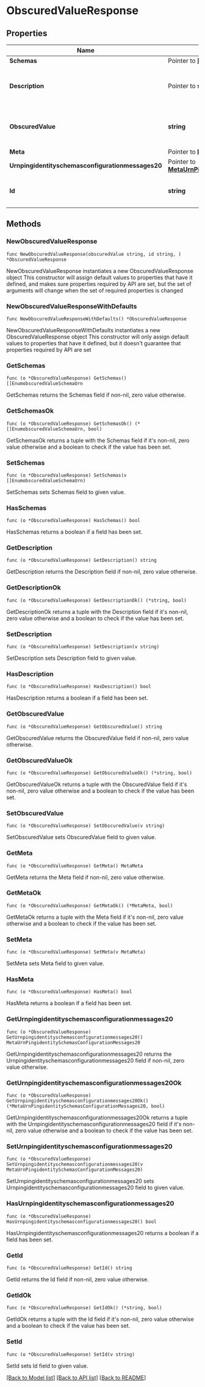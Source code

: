 # ObscuredValueResponse

## Properties

Name | Type | Description | Notes
------------ | ------------- | ------------- | -------------
**Schemas** | Pointer to [**[]EnumobscuredValueSchemaUrn**](EnumobscuredValueSchemaUrn.md) |  | [optional] 
**Description** | Pointer to **string** | A description for this Obscured Value | [optional] 
**ObscuredValue** | **string** | The value to be stored in an obscured form. | 
**Meta** | Pointer to [**MetaMeta**](MetaMeta.md) |  | [optional] 
**Urnpingidentityschemasconfigurationmessages20** | Pointer to [**MetaUrnPingidentitySchemasConfigurationMessages20**](MetaUrnPingidentitySchemasConfigurationMessages20.md) |  | [optional] 
**Id** | **string** | Name of the Obscured Value | 

## Methods

### NewObscuredValueResponse

`func NewObscuredValueResponse(obscuredValue string, id string, ) *ObscuredValueResponse`

NewObscuredValueResponse instantiates a new ObscuredValueResponse object
This constructor will assign default values to properties that have it defined,
and makes sure properties required by API are set, but the set of arguments
will change when the set of required properties is changed

### NewObscuredValueResponseWithDefaults

`func NewObscuredValueResponseWithDefaults() *ObscuredValueResponse`

NewObscuredValueResponseWithDefaults instantiates a new ObscuredValueResponse object
This constructor will only assign default values to properties that have it defined,
but it doesn't guarantee that properties required by API are set

### GetSchemas

`func (o *ObscuredValueResponse) GetSchemas() []EnumobscuredValueSchemaUrn`

GetSchemas returns the Schemas field if non-nil, zero value otherwise.

### GetSchemasOk

`func (o *ObscuredValueResponse) GetSchemasOk() (*[]EnumobscuredValueSchemaUrn, bool)`

GetSchemasOk returns a tuple with the Schemas field if it's non-nil, zero value otherwise
and a boolean to check if the value has been set.

### SetSchemas

`func (o *ObscuredValueResponse) SetSchemas(v []EnumobscuredValueSchemaUrn)`

SetSchemas sets Schemas field to given value.

### HasSchemas

`func (o *ObscuredValueResponse) HasSchemas() bool`

HasSchemas returns a boolean if a field has been set.

### GetDescription

`func (o *ObscuredValueResponse) GetDescription() string`

GetDescription returns the Description field if non-nil, zero value otherwise.

### GetDescriptionOk

`func (o *ObscuredValueResponse) GetDescriptionOk() (*string, bool)`

GetDescriptionOk returns a tuple with the Description field if it's non-nil, zero value otherwise
and a boolean to check if the value has been set.

### SetDescription

`func (o *ObscuredValueResponse) SetDescription(v string)`

SetDescription sets Description field to given value.

### HasDescription

`func (o *ObscuredValueResponse) HasDescription() bool`

HasDescription returns a boolean if a field has been set.

### GetObscuredValue

`func (o *ObscuredValueResponse) GetObscuredValue() string`

GetObscuredValue returns the ObscuredValue field if non-nil, zero value otherwise.

### GetObscuredValueOk

`func (o *ObscuredValueResponse) GetObscuredValueOk() (*string, bool)`

GetObscuredValueOk returns a tuple with the ObscuredValue field if it's non-nil, zero value otherwise
and a boolean to check if the value has been set.

### SetObscuredValue

`func (o *ObscuredValueResponse) SetObscuredValue(v string)`

SetObscuredValue sets ObscuredValue field to given value.


### GetMeta

`func (o *ObscuredValueResponse) GetMeta() MetaMeta`

GetMeta returns the Meta field if non-nil, zero value otherwise.

### GetMetaOk

`func (o *ObscuredValueResponse) GetMetaOk() (*MetaMeta, bool)`

GetMetaOk returns a tuple with the Meta field if it's non-nil, zero value otherwise
and a boolean to check if the value has been set.

### SetMeta

`func (o *ObscuredValueResponse) SetMeta(v MetaMeta)`

SetMeta sets Meta field to given value.

### HasMeta

`func (o *ObscuredValueResponse) HasMeta() bool`

HasMeta returns a boolean if a field has been set.

### GetUrnpingidentityschemasconfigurationmessages20

`func (o *ObscuredValueResponse) GetUrnpingidentityschemasconfigurationmessages20() MetaUrnPingidentitySchemasConfigurationMessages20`

GetUrnpingidentityschemasconfigurationmessages20 returns the Urnpingidentityschemasconfigurationmessages20 field if non-nil, zero value otherwise.

### GetUrnpingidentityschemasconfigurationmessages20Ok

`func (o *ObscuredValueResponse) GetUrnpingidentityschemasconfigurationmessages20Ok() (*MetaUrnPingidentitySchemasConfigurationMessages20, bool)`

GetUrnpingidentityschemasconfigurationmessages20Ok returns a tuple with the Urnpingidentityschemasconfigurationmessages20 field if it's non-nil, zero value otherwise
and a boolean to check if the value has been set.

### SetUrnpingidentityschemasconfigurationmessages20

`func (o *ObscuredValueResponse) SetUrnpingidentityschemasconfigurationmessages20(v MetaUrnPingidentitySchemasConfigurationMessages20)`

SetUrnpingidentityschemasconfigurationmessages20 sets Urnpingidentityschemasconfigurationmessages20 field to given value.

### HasUrnpingidentityschemasconfigurationmessages20

`func (o *ObscuredValueResponse) HasUrnpingidentityschemasconfigurationmessages20() bool`

HasUrnpingidentityschemasconfigurationmessages20 returns a boolean if a field has been set.

### GetId

`func (o *ObscuredValueResponse) GetId() string`

GetId returns the Id field if non-nil, zero value otherwise.

### GetIdOk

`func (o *ObscuredValueResponse) GetIdOk() (*string, bool)`

GetIdOk returns a tuple with the Id field if it's non-nil, zero value otherwise
and a boolean to check if the value has been set.

### SetId

`func (o *ObscuredValueResponse) SetId(v string)`

SetId sets Id field to given value.



[[Back to Model list]](../README.md#documentation-for-models) [[Back to API list]](../README.md#documentation-for-api-endpoints) [[Back to README]](../README.md)


